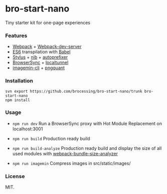 bro-start-nano
=====

Tiny starter kit for one-page experiences

### Features
* [Webpack](https://github.com/webpack/webpack) + [Webpack-dev-server](https://github.com/webpack/webpack-dev-server)
* [ES6](https://github.com/lukehoban/es6features#readme) transpilation with [Babel](https://github.com/babel/babel)
* [Stylus](https://github.com/stylus/stylus/) + [nib](https://github.com/tj/nib) + [autoprefixer](https://github.com/jescalan/autoprefixer-stylus)
* [BrowserSync](https://github.com/BrowserSync/browser-sync) + [localtunnel](https://github.com/localtunnel/localtunnel)
* [imagemin-cli](https://github.com/imagemin/imagemin-cli) + [pngquant](https://github.com/imagemin/imagemin-pngquant)

### Installation
```
svn export https://github.com/brocessing/bro-start-nano/trunk bro-start-nano
npm install
```

### Usage
- `npm run dev`
Run a BrowserSync proxy with Hot Module Replacement on localhost:3001

- `npm run build`
Production ready build

- `npm run build-analyze`
Production ready build and display the size of all used modules with [webpack-bundle-size-analyzer](https://github.com/robertknight/webpack-bundle-size-analyzer)

- `npm run imagemin`
Compress images in src/static/images/

### License
MIT.
